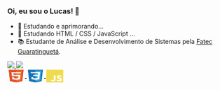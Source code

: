 ### Oi, eu sou o Lucas! 👋


- 🔭 Estudando e aprimorando...
- 🌱 Estudando HTML / CSS / JavaScript ...
- 📚 Estudante de Análise e Desenvolvimento de Sistemas pela [Fatec Guaratinguetá](http://www.fatecguaratingueta.edu.br/).

 <div>
  <a href="https://github.com/lucassb15">
  <img height="180em" src="https://github-readme-stats.vercel.app/api?username=lucassb15&show_icons=true&theme=dracula&include_all_commits=true&count_private=true"/>
  <img height="180em" src="https://github-readme-stats.vercel.app/api/top-langs/?username=lucassb15&layout=compact&langs_count=7&theme=dracula"/>
</div>
  

<img align="center" alt="Rafa-HTML" height="30" width="40" src="https://raw.githubusercontent.com/devicons/devicon/master/icons/html5/html5-original.svg">
<img align="center" alt="Rafa-CSS" height="30" width="40" src="https://raw.githubusercontent.com/devicons/devicon/master/icons/css3/css3-original.svg">
<img align="center" alt="Rafa-Js" height="30" width="40" src="https://raw.githubusercontent.com/devicons/devicon/master/icons/javascript/javascript-plain.svg">
